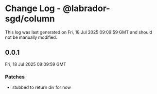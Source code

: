 # Change Log - @labrador-sgd/column

This log was last generated on Fri, 18 Jul 2025 09:09:59 GMT and should not be manually modified.

## 0.0.1
Fri, 18 Jul 2025 09:09:59 GMT

### Patches

- stubbed to return div for now

